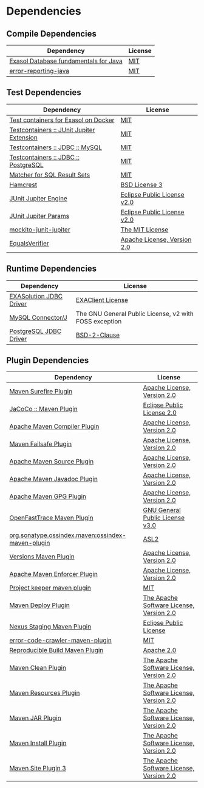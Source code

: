 <!-- @formatter:off -->
# Dependencies

## Compile Dependencies

| Dependency                                 | License  |
| ------------------------------------------ | -------- |
| [Exasol Database fundamentals for Java][0] | [MIT][1] |
| [error-reporting-java][2]                  | [MIT][1] |

## Test Dependencies

| Dependency                                     | License                           |
| ---------------------------------------------- | --------------------------------- |
| [Test containers for Exasol on Docker][4]      | [MIT][1]                          |
| [Testcontainers :: JUnit Jupiter Extension][6] | [MIT][7]                          |
| [Testcontainers :: JDBC :: MySQL][6]           | [MIT][7]                          |
| [Testcontainers :: JDBC :: PostgreSQL][6]      | [MIT][7]                          |
| [Matcher for SQL Result Sets][12]              | [MIT][1]                          |
| [Hamcrest][14]                                 | [BSD License 3][15]               |
| [JUnit Jupiter Engine][16]                     | [Eclipse Public License v2.0][17] |
| [JUnit Jupiter Params][16]                     | [Eclipse Public License v2.0][17] |
| [mockito-junit-jupiter][20]                    | [The MIT License][21]             |
| [EqualsVerifier][22]                           | [Apache License, Version 2.0][23] |

## Runtime Dependencies

| Dependency                    | License                                                |
| ----------------------------- | ------------------------------------------------------ |
| [EXASolution JDBC Driver][24] | [EXAClient License][25]                                |
| [MySQL Connector/J][26]       | The GNU General Public License, v2 with FOSS exception |
| [PostgreSQL JDBC Driver][27]  | [BSD-2-Clause][28]                                     |

## Plugin Dependencies

| Dependency                                              | License                                        |
| ------------------------------------------------------- | ---------------------------------------------- |
| [Maven Surefire Plugin][29]                             | [Apache License, Version 2.0][30]              |
| [JaCoCo :: Maven Plugin][31]                            | [Eclipse Public License 2.0][32]               |
| [Apache Maven Compiler Plugin][33]                      | [Apache License, Version 2.0][30]              |
| [Maven Failsafe Plugin][35]                             | [Apache License, Version 2.0][30]              |
| [Apache Maven Source Plugin][37]                        | [Apache License, Version 2.0][30]              |
| [Apache Maven Javadoc Plugin][39]                       | [Apache License, Version 2.0][30]              |
| [Apache Maven GPG Plugin][41]                           | [Apache License, Version 2.0][42]              |
| [OpenFastTrace Maven Plugin][43]                        | [GNU General Public License v3.0][44]          |
| [org.sonatype.ossindex.maven:ossindex-maven-plugin][45] | [ASL2][42]                                     |
| [Versions Maven Plugin][47]                             | [Apache License, Version 2.0][30]              |
| [Apache Maven Enforcer Plugin][49]                      | [Apache License, Version 2.0][30]              |
| [Project keeper maven plugin][51]                       | [MIT][1]                                       |
| [Maven Deploy Plugin][53]                               | [The Apache Software License, Version 2.0][42] |
| [Nexus Staging Maven Plugin][55]                        | [Eclipse Public License][56]                   |
| [error-code-crawler-maven-plugin][57]                   | [MIT][1]                                       |
| [Reproducible Build Maven Plugin][59]                   | [Apache 2.0][42]                               |
| [Maven Clean Plugin][61]                                | [The Apache Software License, Version 2.0][42] |
| [Maven Resources Plugin][63]                            | [The Apache Software License, Version 2.0][42] |
| [Maven JAR Plugin][65]                                  | [The Apache Software License, Version 2.0][42] |
| [Maven Install Plugin][67]                              | [The Apache Software License, Version 2.0][42] |
| [Maven Site Plugin 3][69]                               | [The Apache Software License, Version 2.0][42] |

[31]: https://www.eclemma.org/jacoco/index.html
[51]: https://github.com/exasol/project-keeper-maven-plugin
[2]: https://github.com/exasol/error-reporting-java
[0]: https://github.com/exasol/db-fundamentals-java
[27]: https://jdbc.postgresql.org
[42]: http://www.apache.org/licenses/LICENSE-2.0.txt
[29]: https://maven.apache.org/surefire/maven-surefire-plugin/
[55]: http://www.sonatype.com/public-parent/nexus-maven-plugins/nexus-staging/nexus-staging-maven-plugin/
[25]: https://www.exasol.com/support/secure/attachment/155343/EXASOL_SDK-7.0.11.tar.gz
[28]: https://jdbc.postgresql.org/about/license.html
[61]: http://maven.apache.org/plugins/maven-clean-plugin/
[1]: https://opensource.org/licenses/MIT
[20]: https://github.com/mockito/mockito
[35]: https://maven.apache.org/surefire/maven-failsafe-plugin/
[47]: http://www.mojohaus.org/versions-maven-plugin/
[15]: http://opensource.org/licenses/BSD-3-Clause
[33]: https://maven.apache.org/plugins/maven-compiler-plugin/
[7]: http://opensource.org/licenses/MIT
[41]: http://maven.apache.org/plugins/maven-gpg-plugin/
[23]: https:///www.apache.org/licenses/LICENSE-2.0.txt
[43]: https://github.com/itsallcode/openfasttrace-maven-plugin
[32]: https://www.eclipse.org/legal/epl-2.0/
[56]: http://www.eclipse.org/legal/epl-v10.html
[4]: https://github.com/exasol/exasol-testcontainers
[21]: https://github.com/mockito/mockito/blob/main/LICENSE
[12]: https://github.com/exasol/hamcrest-resultset-matcher
[59]: http://zlika.github.io/reproducible-build-maven-plugin
[44]: https://www.gnu.org/licenses/gpl-3.0.html
[65]: http://maven.apache.org/plugins/maven-jar-plugin/
[30]: https://www.apache.org/licenses/LICENSE-2.0.txt
[49]: https://maven.apache.org/enforcer/maven-enforcer-plugin/
[26]: http://dev.mysql.com/doc/connector-j/en/
[24]: http://www.exasol.com
[17]: https://www.eclipse.org/legal/epl-v20.html
[67]: http://maven.apache.org/plugins/maven-install-plugin/
[16]: https://junit.org/junit5/
[45]: https://sonatype.github.io/ossindex-maven/maven-plugin/
[6]: https://testcontainers.org
[22]: https:///www.jqno.nl/equalsverifier
[37]: https://maven.apache.org/plugins/maven-source-plugin/
[14]: http://hamcrest.org/JavaHamcrest/
[53]: http://maven.apache.org/plugins/maven-deploy-plugin/
[69]: http://maven.apache.org/plugins/maven-site-plugin/
[63]: http://maven.apache.org/plugins/maven-resources-plugin/
[39]: https://maven.apache.org/plugins/maven-javadoc-plugin/
[57]: https://github.com/exasol/error-code-crawler-maven-plugin

